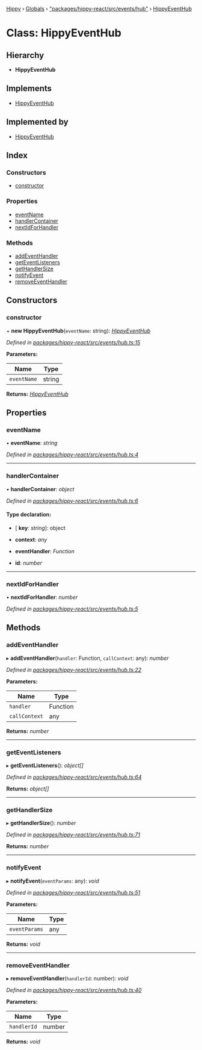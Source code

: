 [Hippy](../README.md) › [Globals](../globals.md) › ["packages/hippy-react/src/events/hub"](../modules/_packages_hippy_react_src_events_hub_.md) › [HippyEventHub](_packages_hippy_react_src_events_hub_.hippyeventhub.md)

# Class: HippyEventHub

## Hierarchy

* **HippyEventHub**

## Implements

* [HippyEventHub](_packages_hippy_react_src_events_hub_.hippyeventhub.md)

## Implemented by

* [HippyEventHub](_packages_hippy_react_src_events_hub_.hippyeventhub.md)

## Index

### Constructors

* [constructor](_packages_hippy_react_src_events_hub_.hippyeventhub.md#constructor)

### Properties

* [eventName](_packages_hippy_react_src_events_hub_.hippyeventhub.md#eventname)
* [handlerContainer](_packages_hippy_react_src_events_hub_.hippyeventhub.md#handlercontainer)
* [nextIdForHandler](_packages_hippy_react_src_events_hub_.hippyeventhub.md#nextidforhandler)

### Methods

* [addEventHandler](_packages_hippy_react_src_events_hub_.hippyeventhub.md#addeventhandler)
* [getEventListeners](_packages_hippy_react_src_events_hub_.hippyeventhub.md#geteventlisteners)
* [getHandlerSize](_packages_hippy_react_src_events_hub_.hippyeventhub.md#gethandlersize)
* [notifyEvent](_packages_hippy_react_src_events_hub_.hippyeventhub.md#notifyevent)
* [removeEventHandler](_packages_hippy_react_src_events_hub_.hippyeventhub.md#removeeventhandler)

## Constructors

###  constructor

\+ **new HippyEventHub**(`eventName`: string): *[HippyEventHub](_packages_hippy_react_src_events_hub_.hippyeventhub.md)*

*Defined in [packages/hippy-react/src/events/hub.ts:15](https://github.com/jeromehan/Hippy/blob/6216275/packages/hippy-react/src/events/hub.ts#L15)*

**Parameters:**

Name | Type |
------ | ------ |
`eventName` | string |

**Returns:** *[HippyEventHub](_packages_hippy_react_src_events_hub_.hippyeventhub.md)*

## Properties

###  eventName

• **eventName**: *string*

*Defined in [packages/hippy-react/src/events/hub.ts:4](https://github.com/jeromehan/Hippy/blob/6216275/packages/hippy-react/src/events/hub.ts#L4)*

___

###  handlerContainer

• **handlerContainer**: *object*

*Defined in [packages/hippy-react/src/events/hub.ts:6](https://github.com/jeromehan/Hippy/blob/6216275/packages/hippy-react/src/events/hub.ts#L6)*

#### Type declaration:

* \[ **key**: *string*\]: object

* **context**: *any*

* **eventHandler**: *Function*

* **id**: *number*

___

###  nextIdForHandler

• **nextIdForHandler**: *number*

*Defined in [packages/hippy-react/src/events/hub.ts:5](https://github.com/jeromehan/Hippy/blob/6216275/packages/hippy-react/src/events/hub.ts#L5)*

## Methods

###  addEventHandler

▸ **addEventHandler**(`handler`: Function, `callContext`: any): *number*

*Defined in [packages/hippy-react/src/events/hub.ts:22](https://github.com/jeromehan/Hippy/blob/6216275/packages/hippy-react/src/events/hub.ts#L22)*

**Parameters:**

Name | Type |
------ | ------ |
`handler` | Function |
`callContext` | any |

**Returns:** *number*

___

###  getEventListeners

▸ **getEventListeners**(): *object[]*

*Defined in [packages/hippy-react/src/events/hub.ts:64](https://github.com/jeromehan/Hippy/blob/6216275/packages/hippy-react/src/events/hub.ts#L64)*

**Returns:** *object[]*

___

###  getHandlerSize

▸ **getHandlerSize**(): *number*

*Defined in [packages/hippy-react/src/events/hub.ts:71](https://github.com/jeromehan/Hippy/blob/6216275/packages/hippy-react/src/events/hub.ts#L71)*

**Returns:** *number*

___

###  notifyEvent

▸ **notifyEvent**(`eventParams`: any): *void*

*Defined in [packages/hippy-react/src/events/hub.ts:51](https://github.com/jeromehan/Hippy/blob/6216275/packages/hippy-react/src/events/hub.ts#L51)*

**Parameters:**

Name | Type |
------ | ------ |
`eventParams` | any |

**Returns:** *void*

___

###  removeEventHandler

▸ **removeEventHandler**(`handlerId`: number): *void*

*Defined in [packages/hippy-react/src/events/hub.ts:40](https://github.com/jeromehan/Hippy/blob/6216275/packages/hippy-react/src/events/hub.ts#L40)*

**Parameters:**

Name | Type |
------ | ------ |
`handlerId` | number |

**Returns:** *void*
